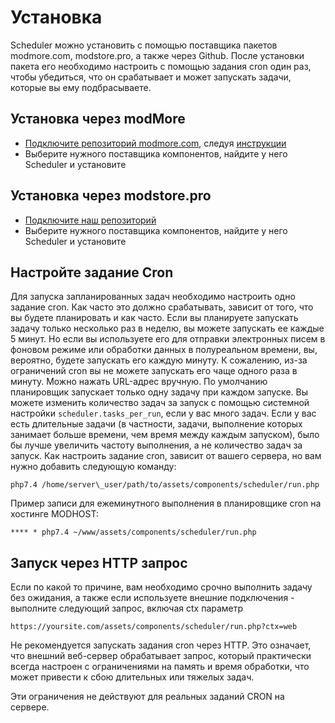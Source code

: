 # Установка

Scheduler можно установить с помощью поставщика пакетов modmore.com, modstore.pro, а также через Github. После установки пакета его необходимо настроить с помощью задания cron один раз, чтобы убедиться, что он срабатывает и может запускать задачи, которые вы ему подбрасываете.

## Установка через modMore

- [Подключите репозиторий modmore.com](https://modmore.com/about/package-provider/), следуя [инструкции](https://modmore.com/extras/scheduler/download/)
- Выберите нужного поставщика компонентов, найдите у него Scheduler и установите

## Установка через modstore.pro

- [Подключите наш репозиторий](https://modstore.pro/info/connection)
- Выберите нужного поставщика компонентов, найдите у него Scheduler и установите

## Настройте задание Cron

Для запуска запланированных задач необходимо настроить одно задание cron. Как часто это должно срабатывать, зависит от того, что вы будете планировать и как часто. Если вы планируете запускать задачу только несколько раз в неделю, вы можете запускать ее каждые 5 минут. Но если вы используете его для отправки электронных писем в фоновом режиме или обработки данных в полуреальном времени, вы, вероятно, будете запускать его каждую минуту.
К сожалению, из-за ограничений cron вы не можете запускать его чаще одного раза в минуту. Можно нажать URL-адрес вручную.
По умолчанию планировщик запускает только одну задачу при каждом запуске. Вы можете изменить количество задач за запуск с помощью системной настройки ```scheduler.tasks_per_run```, если у вас много задач. Если у вас есть длительные задачи (в частности, задачи, выполнение которых занимает больше времени, чем время между каждым запуском), было бы лучше увеличить частоту выполнения, а не количество задач за запуск.
Как настроить задание cron, зависит от вашего сервера, но вам нужно добавить следующую команду:

```shell
php7.4 /home/server\_user/path/to/assets/components/scheduler/run.php
```

Пример записи для ежеминутного выполнения в планировщике cron на хостинге MODHOST:

```text
**** * php7.4 ~/www/assets/components/scheduler/run.php
```

## Запуск через HTTP запрос

Если по какой то причине, вам необходимо срочно выполнить задачу без ожидания, а также если используете внешние подключения - выполните следующий запрос, включая ctx параметр

```text
https://yoursite.com/assets/components/scheduler/run.php?ctx=web
```

Не рекомендуется запускать задания cron через HTTP. Это означает, что внешний веб-сервер обрабатывает запрос, который практически всегда настроен с ограничениями на память и время обработки, что может привести к сбою длительных или тяжелых задач.

Эти ограничения не действуют для реальных заданий CRON на сервере.
